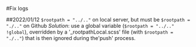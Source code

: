 #Fix logs

##2022/01/12
`$rootpath = "../.."` on local server, but must be `$rootpath = "./.."` on Github
*Solution*: use a global variable (`$rootpath = "../.." !global`), overridden by a '_rootpathLocal.scss' file (with `$rootpath = "./.."`) that is then ignored during the'push' process.